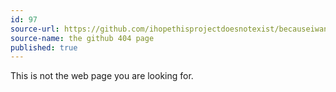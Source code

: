 ```yaml
---
id: 97
source-url: https://github.com/ihopethisprojectdoesnotexist/becauseiwanttoseethe404page
source-name: the github 404 page
published: true
---
```


<p>This is not the web page you are looking for.</p>


